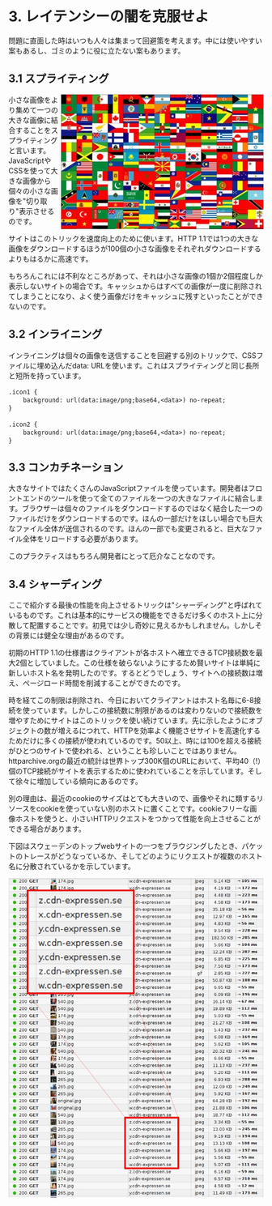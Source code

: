# 3. レイテンシーの闇を克服せよ

問題に直面した時はいつも人々は集まって回避策を考えます。中には使いやすい案もあるし、ゴミのように役に立たない案もあります。

## 3.1 スプライティング
<img style="float: right;" src="https://raw.githubusercontent.com/bagder/http2-explained/master/images/spriting.jpg" />

小さな画像をより集めて一つの大きな画像に結合することをスプライティングと言います。JavaScriptやCSSを使って大きな画像から個々の小さな画像を"切り取り"表示させるのです。

サイトはこのトリックを速度向上のために使います。HTTP 1.1では1つの大きな画像をダウンロードするほうが100個の小さな画像をそれぞれダウンロードするよりもはるかに高速です。

もちろんこれには不利なところがあって、それは小さな画像の1個か2個程度しか表示しないサイトの場合です。キャッシュからはすべての画像が一度に削除されてしまうことになり、よく使う画像だけをキャッシュに残すといったことができないのです。

## 3.2 インライニング

インライニングは個々の画像を送信することを回避する別のトリックで、CSSファイルに埋め込んだdata: URLを使います。これはスプライティングと同じ長所と短所を持っています。

    .icon1 {
        background: url(data:image/png;base64,<data>) no-repeat;
    }

    .icon2 {
        background: url(data:image/png;base64,<data>) no-repeat;
    }


## 3.3 コンカチネーション

大きなサイトではたくさんのJavaScriptファイルを使っています。開発者はフロントエンドのツールを使って全てのファイルを一つの大きなファイルに結合します。ブラウザーは個々のファイルをダウンロードするのではなく結合した一つのファイルだけをダウンロードするのです。ほんの一部だけをほしい場合でも巨大なファイル全体が送信されるのです。ほんの一部でも変更されると、巨大なファイル全体をリロードする必要があります。

このプラクティスはもちろん開発者にとって厄介なことなのです。

## 3.4 シャーディング

ここで紹介する最後の性能を向上させるトリックは"シャーディング"と呼ばれているものです。これは基本的にサービスの機能をできるだけ多くのホスト上に分散して配置することです。初見では少し奇妙に見えるかもしれません。しかしその背景には健全な理由があるのです。

初期のHTTP 1.1の仕様書はクライアントが各ホストへ確立できるTCP接続数を最大2個としていました。この仕様を破らないようにするため賢いサイトは単純に新しいホスト名を発明したのです。するとどうでしょう、サイトへの接続数は増え、ページロード時間を削減することができたのです。

時を経てこの制限は削除され、今日においてクライアントはホスト名毎に6-8接続を使っています。しかしこの接続数に制限があるのは変わりないので接続数を増やすためにサイトはこのトリックを使い続けています。先に示したようにオブジェクトの数が増えるにつれて、HTTPを効率よく機能させサイトを高速化するためだけに多くの接続が使われているのです。50以上、時には100を超える接続がひとつのサイトで使われる、ということも珍しいことではありません。httparchive.orgの最近の統計は世界トップ300K個のURLにおいて、平均40（!）個のTCP接続がサイトを表示するために使われていることを示しています。そして徐々に増加している傾向にあるのです。

別の理由は、最近のcookieのサイズはとても大きいので、画像やそれに類するリソースをcookieを使っていない別のホストに置くことです。cookieフリーな画像ホストを使うと、小さいHTTPリクエストをつかって性能を向上させることができる場合があります。

下図はスウェーデンのトップwebサイトの一つをブラウジングしたとき、パケットのトレースがどうなっているか、そしてどのようにリクエストが複数のホスト名に分散されているかを示しています。

![expressen.seにおける画像のシャーディング](https://raw.githubusercontent.com/bagder/http2-explained/master/images/expressen-sharding.jpg)
